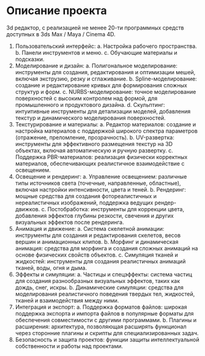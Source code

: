 # Описание проекта

3d редактор, с реализацией не менее 20-ти программных средств доступных в 3ds Max / Maya / Cinema 4D.

1.	Пользовательский интерфейс:
    a.	Настройка рабочего пространства.
    b.	Панели инструментов и меню.
    c.	Обучающие материалы и подсказки.
2.	Моделирование и дизайн:
a.	Полигональное моделирование: инструменты для создания, редактирования и оптимизации мешей, включая экструзию, резку и сглаживание.
b.	Spline-моделирование: создание и редактирование кривых для формирования сложных структур и форм.
c.	NURBS-моделирование: точное моделирование поверхностей с высоким контролем над формой, для промышленного и продуктового дизайна.
d.	Скульптинг: интуитивные инструменты для детализации моделей, добавления текстур и динамического моделирования поверхностей.
3.	Текстурирование и материалы:
a.	Редактор материалов: создание и настройка материалов с поддержкой широкого спектра параметров (отражение, преломление, прозрачность).
b.	UV-развертка: инструменты для эффективного размещения текстур на 3D объектах, включая автоматическую и ручную развертку.
c.	Поддержка PBR-материалов: реализация физически корректных материалов, обеспечивающих реалистичное взаимодействие с освещением.
4.	Освещение и рендеринг:
a.	Управление освещением: различные типы источников света (точечные, направленные, областные), включая настройки интенсивности, цвета и теней.
b.	Рендеринг: мощные средства для создания фотореалистичных и нереалистичных изображений, поддержка ведущих рендер-движков.
c.	Постобработка: инструменты для коррекции цвета, добавления эффектов глубины резкости, свечения и других визуальных эффектов после рендеринга.
5.	Анимация и движение:
a.	Система скелетной анимации: инструменты для создания и редактирования скелетов, весов вершин и анимационных клипов.
b.	Морфинг и динамическая анимация: средства для морфинга и создания сложных анимаций на основе физических свойств объектов.
c.	Симуляция тканей и жидкостей: инструменты для создания реалистичных анимаций тканей, воды, огня и дыма.
6.	Эффекты и симуляции:
a.	Частицы и спецэффекты: система частиц для создания разнообразных визуальных эффектов, таких как дождь, снег, искры.
b.	Динамические симуляции: средства для моделирования реалистичного поведения твердых тел, жидкостей, тканей и взаимодействия между ними.
7.	Интеграция и экспорт:
a.	Поддержка форматов файлов: широкая поддержка экспорта и импорта файлов в популярные форматы для обеспечения совместимости с другими программами.
b.	Плагины и расширения: архитектура, позволяющая расширять функционал через сторонние плагины и скрипты для специализированных задач.
8.	Безопасность и защита проектов: функции защиты интеллектуальной собственности и работы над проектами.

